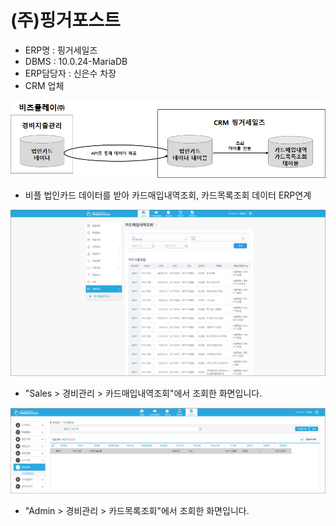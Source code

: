 # \(주\)핑거포스트

 - ERP명 : 핑거세일즈  
 - DBMS : 10.0.24-MariaDB  
 - ERP담당자 : 신은수 차장  
 - CRM 업체

![\[&#xADF8;&#xB9BC;1\] &#xAD6C;&#xC131;&#xB3C4;](../../../../.gitbook/assets/image%20%2818%29.png)

 - 비플 법인카드 데이터를 받아 카드매입내역조회, 카드목록조회 데이터 ERP연계

![\[&#xADF8;&#xB9BC;2\] &#xCE74;&#xB4DC;&#xB9E4;&#xC785;&#xB0B4;&#xC5ED;&#xC870;&#xD68C; &#xD654;&#xBA74;](../../../../.gitbook/assets/image%20%28196%29.png)

 - "Sales &gt; 경비관리 &gt; 카드매입내역조회"에서 조회한 화면입니다.

![\[&#xADF8;&#xB9BC;3\] &#xCE74;&#xB4DC;&#xBAA9;&#xB85D;&#xC870;&#xD68C; &#xD654;&#xBA74;](../../../../.gitbook/assets/image%20%2876%29.png)

 - "Admin &gt; 경비관리 &gt; 카드목록조회"에서 조회한 화면입니다.

